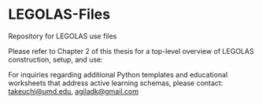 # LEGOLAS-Files
Repository for LEGOLAS use files

Please refer to Chapter 2 of this thesis for a top-level overview of LEGOLAS construction, setup, and use: 

For inquiries regarding additional Python templates and educational worksheets that address active learning schemas, please contact:  takeuchi@umd.edu, agiladk@gmail.com
